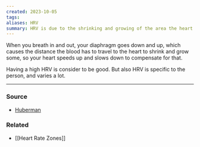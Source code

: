 ```yaml
---
created: 2023-10-05
tags: 
aliases: HRV
summary: HRV is due to the shrinking and growing of the area the heart has to work with due to movement of the diaphragm.
---
```

When you breath in and out, your diaphragm goes down and up, which causes the distance the blood has to travel to the heart to shrink and grow some, so your heart speeds up and slows down to compensate for that. 

Having a high HRV is consider to be good. But also HRV is specific to the person, and varies a lot.

---
### Source
- [Huberman](https://youtu.be/msGKrclcsbc?si=lW2j4juIXmU60Z96)

### Related
- [[Heart Rate Zones]]
